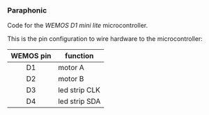 ### Paraphonic

Code for the _WEMOS D1 mini lite_ microcontroller.

This is the pin configuration to wire hardware to the microcontroller:

|WEMOS pin|function|
|:-------:|--------|
| D1      | motor A |
| D2      | motor B |
| D3      | led strip CLK |
| D4      | led strip SDA |
